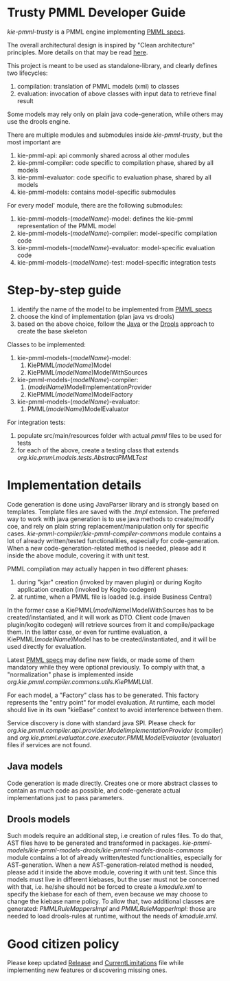 Trusty PMML Developer Guide
===========================

_kie-pmml-trusty_ is a PMML engine implementing [PMML specs](http://dmg.org/pmml/v4-4-1/GeneralStructure.html).

The overall architectural design is inspired by "Clean architecture" principles.
More details on that may be read [here](https://blog.kie.org/2020/02/pmml-revisited.html).

This project is meant to be used as standalone-library, and clearly defines two lifecycles:

1) compilation: translation of PMML models (xml) to classes
2) evaluation: invocation of above classes with input data to retrieve final result

Some models may rely only on plain java code-generation, while others may use the drools engine.

There are multiple modules and submodules inside _kie-pmml-trusty_, but the most important are

1) kie-pmml-api: api commonly shared across al other modules
2) kie-pmml-compiler: code specific to compilation phase, shared by all models
3) kie-pmml-evaluator: code specific to evaluation phase, shared by all models
4) kie-pmml-models: contains model-specific submodules

For every model' module, there are the following submodules:

1) kie-pmml-models-(_modelName_)-model: defines the kie-pmml representation of the PMML model
2) kie-pmml-models-(_modelName_)-compiler: model-specific compilation code
3) kie-pmml-models-(_modelName_)-evaluator: model-specific evaluation code
4) kie-pmml-models-(_modelName_)-test: model-specific integration tests

Step-by-step guide
==================

1) identify the name of the model to be implemented from [PMML specs](http://dmg.org/pmml/v4-4-1/GeneralStructure.html)
2) choose the kind of implementation (plan java vs drools)
3) based on the above choice, follow the [Java](./kie-pmml-models-archetype/Readme.md) or the [Drools](./kie-pmml-models-drools-archetype/Readme.md) approach to create the base skeleton

Classes to be implemented:
1) kie-pmml-models-(_modelName_)-model:
    1. KiePMML(_modelName_)Model
    2. KiePMML(_modelName_)ModelWithSources
2) kie-pmml-models-(_modelName_)-compiler:
    1. (_modelName_)ModelImplementationProvider 
    2. KiePMML(_modelName_)ModelFactory
3) kie-pmml-models-(_modelName_)-evaluator:
   1. PMML(_modelName_)ModelEvaluator

For integration tests:
1) populate src/main/resources folder with actual _pmml_ files to be used for tests
2) for each of the above, create a testing class that extends _org.kie.pmml.models.tests.AbstractPMMLTest_


Implementation details
======================

Code generation is done using JavaParser library and is strongly based on templates.
Template files  are saved with the _.tmpl_ extension.
The preferred way to work with java generation is to use java methods to create/modify coe, and rely on plain string replacement/manipulation only for specific cases.
_kie-pmml-compiler/kie-pmml-compiler-commons_ module contains a lot of already written/tested functionalities, especially for code-generation.
When a new code-generation-related method is needed, please add it inside the above module, covering it with unit test.

PMML compilation may actually happen in two different phases:

1) during "kjar" creation (invoked by maven plugin) or during Kogito application creation (invoked by Kogito codegen)
2) at runtime, when a PMML file is loaded (e.g. inside Business Central)

In the former case a KiePMML(_modelName_)ModelWithSources has to be created/instantiated, and it will work as DTO. Client code (maven plugin/kogito codegen) will retrieve sources from it and compile/package them.
In the latter case, or even for runtime evaluation, a KiePMML(_modelName_)Model has to be created/instantiated, and it will be used directly for evaluation.

Latest [PMML specs](http://dmg.org/pmml/v4-4-1/GeneralStructure.html) may define new fields, or made some of them mandatory while they were optional previously.
To comply with that, a "normalization" phase is implemented inside _org.kie.pmml.compiler.commons.utils.KiePMMLUtil_.


For each model, a "Factory" class has to be generated. This factory represents the "entry point" for model evaluation.
At runtime, each model should live in its own "kieBase" context to avoid interference between them.

Service discovery is done with standard java SPI. Please check for _org.kie.pmml.compiler.api.provider.ModelImplementationProvider_ (compiler) and 
_org.kie.pmml.evaluator.core.executor.PMMLModelEvaluator_ (evaluator) files if services are not found.

Java models
-----------

Code generation is made directly. Creates one or more abstract classes to contain as much code as possible, and code-generate actual implementations just to pass parameters.

Drools models
-------------

Such models require an additional step, i.e creation of rules files. To do that, AST files have to be generated and transformed in packages.
_kie-pmml-models/kie-pmml-models-drools/kie-pmml-models-drools-commons_ module contains a lot of already written/tested functionalities, especially for AST-generation.
When a new AST-generation-related method is needed, please add it inside the above module, covering it with unit test.
Since this models must live in different kiebases, but the user must not be concerned with that, i.e. he/she should not be forced to create a _kmodule.xml_ to specify the kiebase 
for each of them, even because we may choose to change the kiebase name policy.
To allow that, two additional classes are generated: _PMMLRuleMappersImpl_ and _PMMLRuleMapperImpl_: those are needed to load drools-rules at runtime, without the needs of _kmodule.xml_.

Good citizen policy
===================
Please keep updated [Release](./Release.md) and [CurrentLimitations](./CurrentLimitations.md) file while implementing new features or discovering missing ones.